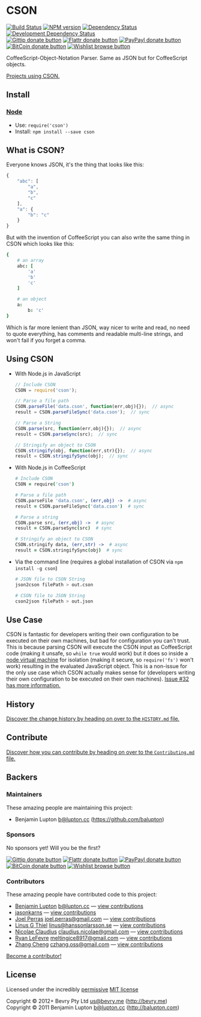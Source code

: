 <!-- TITLE/ -->

# CSON

<!-- /TITLE -->


<!-- BADGES/ -->

[![Build Status](http://img.shields.io/travis-ci/bevry/cson.png?branch=master)](http://travis-ci.org/bevry/cson "Check this project's build status on TravisCI")
[![NPM version](http://badge.fury.io/js/cson.png)](https://npmjs.org/package/cson "View this project on NPM")
[![Dependency Status](https://david-dm.org/bevry/cson.png?theme=shields.io)](https://david-dm.org/bevry/cson)
[![Development Dependency Status](https://david-dm.org/bevry/cson/dev-status.png?theme=shields.io)](https://david-dm.org/bevry/cson#info=devDependencies)<br/>
[![Gittip donate button](http://img.shields.io/gittip/bevry.png)](https://www.gittip.com/bevry/ "Donate weekly to this project using Gittip")
[![Flattr donate button](http://img.shields.io/flattr/donate.png?color=yellow)](http://flattr.com/thing/344188/balupton-on-Flattr "Donate monthly to this project using Flattr")
[![PayPayl donate button](http://img.shields.io/paypal/donate.png?color=yellow)](https://www.paypal.com/cgi-bin/webscr?cmd=_s-xclick&hosted_button_id=QB8GQPZAH84N6 "Donate once-off to this project using Paypal")
[![BitCoin donate button](http://img.shields.io/bitcoin/donate.png?color=yellow)](https://coinbase.com/checkouts/9ef59f5479eec1d97d63382c9ebcb93a "Donate once-off to this project using BitCoin")
[![Wishlist browse button](http://img.shields.io/wishlist/browse.png?color=yellow)](http://amzn.com/w/2F8TXKSNAFG4V "Buy an item on our wishlist for us")

<!-- /BADGES -->


CoffeeScript-Object-Notation Parser. Same as JSON but for CoffeeScript objects.

[Projects using CSON.](https://www.npmjs.org/browse/depended/cson)


<!-- INSTALL/ -->

## Install

### [Node](http://nodejs.org/)
- Use: `require('cson')`
- Install: `npm install --save cson`

<!-- /INSTALL -->


## What is CSON?

Everyone knows JSON, it's the thing that looks like this:

``` javascript
{
	"abc": [
		"a",
		"b",
		"c"
	],
	"a": {
		"b": "c"
	}
}
```

But with the invention of CoffeeScript you can also write the same thing in CSON which looks like this:

``` coffeescript
{
	# an array
	abc: [
		'a'
		'b'
		'c'
	]

	# an object
	a:
		b: 'c'
}
```

Which is far more lenient than JSON, way nicer to write and read, no need to quote everything, has comments and readable multi-line strings, and won't fail if you forget a comma.



## Using CSON


- With Node.js in JavaScript

	``` javascript
	// Include CSON
	CSON = require('cson');

	// Parse a file path
	CSON.parseFile('data.cson', function(err,obj){});  // async
	result = CSON.parseFileSync('data.cson');  // sync

	// Parse a String
	CSON.parse(src, function(err,obj){});  // async
	result = CSON.parseSync(src);  // sync

	// Stringify an object to CSON
	CSON.stringify(obj, function(err,str){});  // async
	result = CSON.stringifySync(obj);  // sync
	```


- With Node.js in CoffeeScript

	``` coffeescript
	# Include CSON
	CSON = require('cson')

	# Parse a file path
	CSON.parseFile 'data.cson', (err,obj) ->  # async
	result = CSON.parseFileSync('data.cson')  # sync

	# Parse a string
	CSON.parse src, (err,obj) ->  # async
	result = CSON.parseSync(src)  # sync

	# Stringify an object to CSON
	CSON.stringify data, (err,str) ->  # async
	result = CSON.stringifySync(obj)  # sync


- Via the command line (requires a global installation of CSON via `npm install -g cson`)

	``` bash
	# JSON file to CSON String
	json2cson filePath > out.cson

	# CSON file to JSON String
	cson2json filePath > out.json
	```


## Use Case

CSON is fantastic for developers writing their own configuration to be executed on their own machines, but bad for configuration you can't trust. This is because parsing CSON will execute the CSON input as CoffeeScript code (making it unsafe, so `while true` would work) but it does so inside a [node virtual machine](http://nodejs.org/api/vm.html) for isolation (making it secure, so `require('fs')` won't work) resulting in the evaluated JavaScript object. This is a non-issue for the only use case which CSON actually makes sense for (developers writing their own configuration to be executed on their own machines). [Issue #32 has more information.](https://github.com/bevry/cson/issues/32)



<!-- HISTORY/ -->

## History
[Discover the change history by heading on over to the `HISTORY.md` file.](https://github.com/bevry/cson/blob/master/HISTORY.md#files)

<!-- /HISTORY -->


<!-- CONTRIBUTE/ -->

## Contribute

[Discover how you can contribute by heading on over to the `Contributing.md` file.](https://github.com/bevry/cson/blob/master/CONTRIBUTING.md#contribute)

<!-- /CONTRIBUTE -->


<!-- BACKERS/ -->

## Backers

### Maintainers

These amazing people are maintaining this project:

- Benjamin Lupton <b@lupton.cc> (https://github.com/balupton)

### Sponsors

No sponsors yet! Will you be the first?

[![Gittip donate button](http://img.shields.io/gittip/bevry.png)](https://www.gittip.com/bevry/ "Donate weekly to this project using Gittip")
[![Flattr donate button](http://img.shields.io/flattr/donate.png?color=yellow)](http://flattr.com/thing/344188/balupton-on-Flattr "Donate monthly to this project using Flattr")
[![PayPayl donate button](http://img.shields.io/paypal/donate.png?color=yellow)](https://www.paypal.com/cgi-bin/webscr?cmd=_s-xclick&hosted_button_id=QB8GQPZAH84N6 "Donate once-off to this project using Paypal")
[![BitCoin donate button](http://img.shields.io/bitcoin/donate.png?color=yellow)](https://coinbase.com/checkouts/9ef59f5479eec1d97d63382c9ebcb93a "Donate once-off to this project using BitCoin")
[![Wishlist browse button](http://img.shields.io/wishlist/browse.png?color=yellow)](http://amzn.com/w/2F8TXKSNAFG4V "Buy an item on our wishlist for us")

### Contributors

These amazing people have contributed code to this project:

- [Benjamin Lupton](https://github.com/balupton) <b@lupton.cc> — [view contributions](https://github.com/bevry/cson/commits?author=balupton)
- [jasonkarns](https://github.com/jasonkarns) — [view contributions](https://github.com/bevry/cson/commits?author=jasonkarns)
- [Joel Perras](https://github.com/jperras) <joel.perras@gmail.com> — [view contributions](https://github.com/bevry/cson/commits?author=jperras)
- [Linus G Thiel](https://github.com/linus) <linus@hanssonlarsson.se> — [view contributions](https://github.com/bevry/cson/commits?author=linus)
- [Nicolae Claudius](https://github.com/clyfe) <claudius.nicolae@gmail.com> — [view contributions](https://github.com/bevry/cson/commits?author=clyfe)
- [Ryan LeFevre](https://github.com/meltingice) <meltingice8917@gmail.com> — [view contributions](https://github.com/bevry/cson/commits?author=meltingice)
- [Zhang Cheng](https://github.com/zhangcheng) <czhang.oss@gmail.com> — [view contributions](https://github.com/bevry/cson/commits?author=zhangcheng)

[Become a contributor!](https://github.com/bevry/cson/blob/master/CONTRIBUTING.md#contribute)

<!-- /BACKERS -->


<!-- LICENSE/ -->

## License

Licensed under the incredibly [permissive](http://en.wikipedia.org/wiki/Permissive_free_software_licence) [MIT license](http://creativecommons.org/licenses/MIT/)

Copyright &copy; 2012+ Bevry Pty Ltd <us@bevry.me> (http://bevry.me)
<br/>Copyright &copy; 2011 Benjamin Lupton <b@lupton.cc> (http://balupton.com)

<!-- /LICENSE -->


